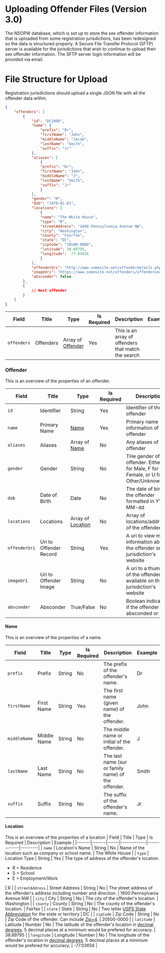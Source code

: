 # Uploading Offender Files (Version 3.0)
The NSOPW database, which is set up to store the sex offender information that is uploaded from some registration jurisdictions, has been redesigned so the data is structured properly. A Secure File Transfer Protocol (SFTP) server is available for the jurisdictions that wish to continue to upload their sex offender information. The SFTP server login information will be provided via email.  
  
# File Structure for Upload  
Registration jurisdictions should upload a single JSON file with all the offender data within. 

```json
{
    "offenders": [
        {
            "id": "DC1000",
            "name": {
                "prefix": "Dr",
                "firstName": "John",
                "middleName": "Jacob",
                "lastName": "Smith",
                "suffix": "Jr"
            },
            "aliases": [
                {
                "prefix": "Dr",
                "firstName": "John",
                "middleName": "J",
                "lastName": "Smith",
                "suffix": "Jr"
                }
            ],
            "gender": "M",
            "dob": "1970-01-01",
            "locations": [
                {
                "name": "The White House",
                "type": "R",
                "streetAddress": "1600 Pennsylvania Avenue NW",
                "city": "Washington",
                "county": "Fairfax",
                "state": "DC",
                "zipCode": "20500-0000",
                "latitude": 38.89795,
                "longitude": -77.03656
                }
            ],
            "offenderUri": "http://www.somesite.net/offenderdetails.php?OfndrID=10720166&AgencyID=54150",
            "imageUri": "https://www.somesite.net/offenders/offenderimage.jpg",
            "absconder": false
        },
        {
            // Next offender
        }
    ]
}
```

| Field | Title | Type | Is Required | Description | Example |
|-------|-------|------|-------------|-------------|---------|
| `offenders` | Offenders | Array of [Offender](#offender) | Yes | This is an array of offenders that match the search | | 

### Offender
This is an overview of the properties of an offender.

| Field | Title | Type | Is Required | Description | Example |
|-------|-------|------|-------------|-------------|---------|
| `id` | Identifier | String | Yes | Identifier of the offender | DC1000 |
| `name` | Primary Name | [Name](#name) | Yes | Primary name information of the offender | | 
| `aliases` | Aliases | Array of [Name](#name) | No | Any aliases of the offender | |
| `gender` | Gender | String | No | THe gender of the offender. Either M for Male, F for Female, or U for Other/Unknown | M |
| `dob` | Date of Birth | Date | No | The date of birth of the offender formatted in YYYY-MM-dd | 1970-01-01 |
| `locations` | Locations | Array of [Location](#location) | No | Array of locations/addresses of the offender | |
| `offenderUri` | Uri to Offender Record | String | Yes | A uri to view more information about the offender on the jurisdiction's website | https://www.somesite.net/offenderdetails.php?OfndrID=10720166&AgencyID=54150 |
| `imageUri` | Uri to Offender Image | String | No | A uri to a thumbnail of the offender available on the jurisdiction's website | https://www.somesite.net/offenders/offenderimage.jpg |
| `absconder` | Absconder | True/False | No | Boolean indicating if the offender is absconded or not. | false |

#### Name
This is an overview of the properties of a name.

| Field | Title | Type | Is Required | Description | Example |
|-------|-------|------|-------------|-------------|---------|
| `prefix` | Prefix | String | No | The prefix of the offender's name. | Dr |
| `firstName` | First Name | String | Yes | The first name (given name) of the offender. | John |
| `middleName` | Middle Name | String | No | The middle name or initial of the offender. | J | 
| `lastName` | Last Name | String | No | The last name (sur or family name) of the offender. | Smith |
| `suffix` | Suffix | String | No | The suffix of the offender's name. | Jr |

#### Location
This is an overview of the properties of a location
| Field | Title | Type | Is Required | Description | Example |
|-------|-------|------|-------------|-------------|---------|
| `name` | Location's Name | String | No | Name of the location such as company or school name. | The White House |
| `type` | Location Type | String | Yes | The type of address of the offender's location. <ul><li>R = Residence</li><li>S = School</li><li>E = Employment/Work</li></ul> | R |
| `streetAddress` | Street Address | String | No | The street address of the offender's address including number and direction. | 1600 Pennsylvania Avenue NW |
| `city` | City | String | No | The city of the offender's location. | Washington |
| `county` | County | String | No | The county of the offender's location. | Fairfax |
| `state` | State | String | No | Two letter [USPS State Abbreviation](https://faq.usps.com/s/article/What-are-the-USPS-abbreviations-for-U-S-states-and-territories) for the state or territory | DC |
| `zipCode` | Zip Code | String | No | Zip Code of the offender. Can include [Zip+4](https://en.wikipedia.org/wiki/ZIP_Code#ZIP+4). | 20500-0000 |
| `latitude` | Latitude | Number | No | The latitude of the offender's location in [decimal degrees](https://en.wikipedia.org/wiki/Decimal_degrees). 5 decimal places at a minimum would be prefered for accuracy.  | 38.89795 |
| `longitude` | Longitude | Number | No | The longitude of the offender's location in [decimal degrees](https://en.wikipedia.org/wiki/Decimal_degrees). 5 decimal places at a minimum would be prefered for accuracy. | -77.03656 |
